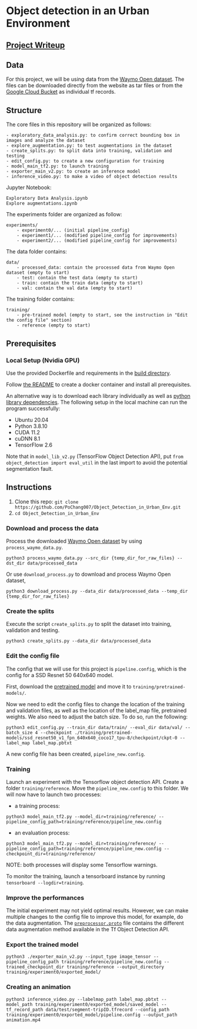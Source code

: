 # Object detection in an Urban Environment

## [Project Writeup](project_writeup.md)

## Data

For this project, we will be using data from the [Waymo Open dataset](https://waymo.com/open/). The files can be downloaded directly from the website as tar files or from the [Google Cloud Bucket](https://console.cloud.google.com/storage/browser/waymo_open_dataset_v_1_2_0_individual_files/) as individual tf records. 

## Structure

The core files in this repository will be organized as follows:
```
- exploratory_data_analysis.py: to confirm correct bounding box in images and analyze the dataset 
- explore_augmentation.py: to test augmentations in the dataset
- create_splits.py: to split data into training, validation and testing
- edit_config.py: to create a new configuration for training
- model_main_tf2.py: to launch training
- exporter_main_v2.py: to create an inference model
- inference_video.py: to make a video of object detection results
```

Jupyter Notebook:
```
Exploratory Data Analysis.ipynb
Explore augmentations.ipynb
```

The experiments folder are organized as follow:
```
experiments/
    - experiment0/... (initial pipeline_config)
    - experiment1/... (modified pipeline_config for improvements)
    - experiment2/... (modified pipeline_config for improvements)
```

The data folder contains:
```
data/
    - processed_data: contain the processed data from Waymo Open dataset (empty to start)
    - test: contain the test data (empty to start)
    - train: contain the train data (empty to start)
    - val: contain the val data (empty to start)
```

The training folder contains:
```
training/
    - pre-trained model (empty to start, see the instruction in "Edit the config file" section)
    - reference (empty to start)
```

## Prerequisites

### Local Setup (Nvidia GPU)

Use the provided Dockerfile and requirements in the [build directory](./build).

Follow [the README](./build/README.md) to create a docker container and install all prerequisites.

An alternative way is to download each library individually as well as [python library dependencies](./build/requirements.txt). The following setup in the local machine can run the program successfully:

* Ubuntu 20.04
* Python 3.8.10
* CUDA 11.2
* cuDNN 8.1
* TensorFlow 2.6

Note that in `model_lib_v2.py` (TensorFlow Object Detection API), put `from object_detection import eval_util` in the last import to avoid the potential segmentation fault.

## Instructions

1. Clone this repo: `git clone https://github.com/PoChang007/Object_Detection_in_Urban_Env.git`
2. `cd Object_Detection_in_Urban_Env`

### Download and process the data

Process the downloaded [Waymo Open dataset](https://console.cloud.google.com/storage/browser/waymo_open_dataset_v_1_2_0_individual_files/) by using `process_waymo_data.py`.
```
python3 process_waymo_data.py --src_dir {temp_dir_for_raw_files} --dst_dir data/processed_data
```

Or use `download_process.py` to download and process Waymo Open dataset, 
```
python3 download_process.py --data_dir data/processed_data --temp_dir {temp_dir_for_raw_files}
```

### Create the splits

Execute the script `create_splits.py` to split the dataset into training, validation and testing.
```
python3 create_splits.py --data_dir data/processed_data
```

### Edit the config file

The config that we will use for this project is `pipeline.config`, which is the config for a SSD Resnet 50 640x640 model.

First, download the [pretrained model](http://download.tensorflow.org/models/object_detection/tf2/20200711/ssd_resnet50_v1_fpn_640x640_coco17_tpu-8.tar.gz) and move it to `training/pretrained-models/`. 

Now we need to edit the config files to change the location of the training and validation files, as well as the location of the label_map file, pretrained weights. We also need to adjust the batch size. To do so, run the following:
```
python3 edit_config.py --train_dir data/train/ --eval_dir data/val/ --batch_size 4 --checkpoint ./training/pretrained-models/ssd_resnet50_v1_fpn_640x640_coco17_tpu-8/checkpoint/ckpt-0 --label_map label_map.pbtxt
```
A new config file has been created, `pipeline_new.config`.

### Training

Launch an experiment with the Tensorflow object detection API. Create a folder `training/reference`. Move the `pipeline_new.config` to this folder. We will now have to launch two processes: 
* a training process:
```
python3 model_main_tf2.py --model_dir=training/reference/ --pipeline_config_path=training/reference/pipeline_new.config
```
* an evaluation process:
```
python3 model_main_tf2.py --model_dir=training/reference/ --pipeline_config_path=training/reference/pipeline_new.config --checkpoint_dir=training/reference/
```

NOTE: both processes will display some Tensorflow warnings.

To monitor the training, launch a tensorboard instance by running `tensorboard --logdir=training`.

### Improve the performances

The initial experiment may not yield optimal results. However, we can make multiple changes to the config file to improve this model, for example, do the data augmentation. The [`preprocessor.proto`](https://github.com/tensorflow/models/blob/master/research/object_detection/protos/preprocessor.proto) file contains the different data augmentation method available in the Tf Object Detection API. 

### Export the trained model

```
python3 ./exporter_main_v2.py --input_type image_tensor --pipeline_config_path training/reference/pipeline_new.config --trained_checkpoint_dir training/reference --output_directory training/experiment0/exported_model/
```

### Creating an animation

```
python3 inference_video.py --labelmap_path label_map.pbtxt --model_path training/experiment0/exported_model/saved_model --tf_record_path data/test/segment-tripID.tfrecord --config_path training/experiment0/exported_model/pipeline.config --output_path animation.mp4
```